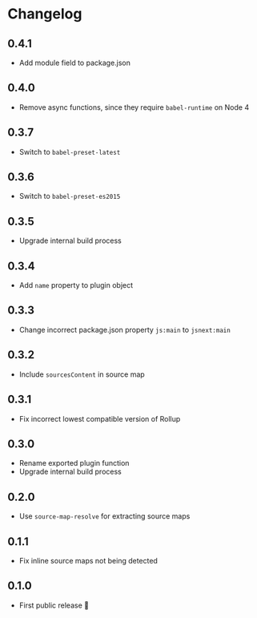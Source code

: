 # Changelog

## 0.4.1

* Add module field to package.json

## 0.4.0

* Remove async functions, since they require `babel-runtime` on Node 4

## 0.3.7

* Switch to `babel-preset-latest`

## 0.3.6

* Switch to `babel-preset-es2015`

## 0.3.5

* Upgrade internal build process

## 0.3.4

* Add `name` property to plugin object

## 0.3.3

* Change incorrect package.json property `js:main` to `jsnext:main`

## 0.3.2

* Include `sourcesContent` in source map

## 0.3.1

* Fix incorrect lowest compatible version of Rollup

## 0.3.0

* Rename exported plugin function
* Upgrade internal build process

## 0.2.0

* Use `source-map-resolve` for extracting source maps

## 0.1.1

* Fix inline source maps not being detected

## 0.1.0

* First public release 🎉
